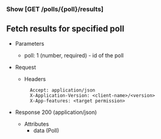 ### Show [GET /polls/{poll}/results]

## **Fetch results for specified poll**

+ Parameters
    + poll: 1 (number, required) - id of the poll


+ Request
    + Headers
    
            Accept: application/json
            X-Application-Version: <client-name>/<version>
            X-App-features: <target permission>

+ Response 200 (application/json)
    + Attributes
        + data (Poll)

<!-- include(../error_responses.md) -->